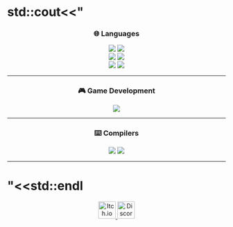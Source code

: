 # std::cout<<" 


<div align="center">

### 🌐 **Languages**

<img src="https://readme-typing-svg.herokuapp.com?font=Fira+Code&size=24&duration=4000&repeat=false&pause=200&color=10B981&center=true&vCenter=true&width=140&lines=C%2B%2B"/>
<img src="https://readme-typing-svg.herokuapp.com?font=Fira+Code&size=24&duration=4000&repeat=false&pause=400&color=10B981&center=true&vCenter=true&width=140&lines=Java"/>
<br/>
<img src="https://readme-typing-svg.herokuapp.com?font=Fira+Code&size=24&duration=4000&repeat=false&pause=400&color=10B981&center=true&vCenter=true&width=140&lines=C%23"/>
<img src="https://readme-typing-svg.herokuapp.com?font=Fira+Code&size=24&duration=4000&repeat=false&pause=400&color=10B981&center=true&vCenter=true&width=140&lines=JavaScript"/>
<br/>
<img src="https://readme-typing-svg.herokuapp.com?font=Fira+Code&size=24&duration=4000&repeat=false&pause=200&color=10B981&center=true&vCenter=true&width=140&lines=Python"/>
<img src="https://readme-typing-svg.herokuapp.com?font=Fira+Code&size=24&duration=4000&repeat=false&pause=400&color=10B981&center=true&vCenter=true&width=140&lines=Batch"/>

---

### 🎮 **Game Development**

<img src="https://readme-typing-svg.herokuapp.com?font=Fira+Code&size=22&duration=2000&pause=500&color=F59E0B&repeat=false&center=true&vCenter=true&width=600&lines=Godot+and+Unreal+are+mid;Unity+is+the+best+game+engine"/>

---
### ⌨️ **Compilers**

<img src="https://readme-typing-svg.herokuapp.com?font=Fira+Code&size=24&duration=2000&repeat=false&pause=200&color=ADD8E6&center=true&vCenter=true&width=140&lines=VSCode"/>
<img src="https://readme-typing-svg.herokuapp.com?font=Fira+Code&size=24&duration=2000&repeat=false&pause=400&color=1ADD8E6&center=true&vCenter=true&width=140&lines=XCode"/>


</div>








---

# "<<std::endl 

<p align="center" style="margin-bottom: 10px;">
  <a href="https://mqxs21.itch.io/">
    <img src="https://static-00.iconduck.com/assets.00/itch-io-icon-2048x2048-i6hzclad.png" alt="Itch.io" width="40" height="40"/>
  </a>
  <a href="https://discord.com/users/864003569798742028">
    <img src="https://uxwing.com/wp-content/themes/uxwing/download/brands-and-social-media/discord-round-color-icon.png" alt="Discord" width="40" height="40"/>
  </a>
</p>

